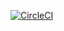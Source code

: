 
[![CircleCI](https://circleci.com/gh/suzuito/common-herror.svg?style=svg)](https://circleci.com/gh/suzuito/common-herror)